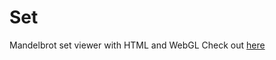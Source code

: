 # Set
Mandelbrot set viewer with HTML and WebGL
Check out [here](https://anonymouseyy.github.io/sets/)
